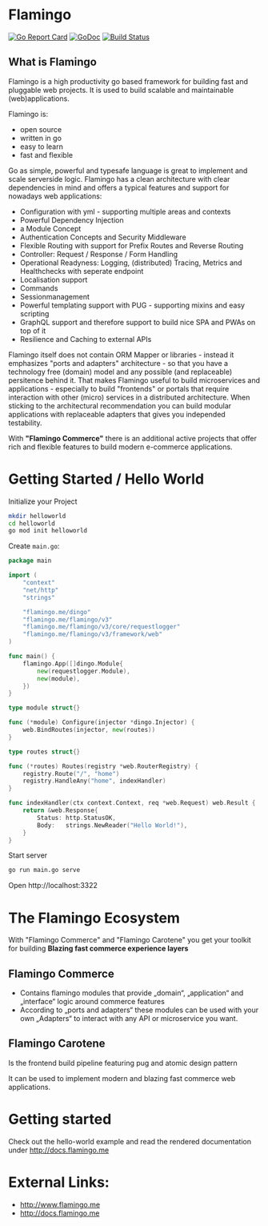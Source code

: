 
# Flamingo
[![Go Report Card](https://goreportcard.com/badge/github.com/i-love-flamingo/flamingo)](https://goreportcard.com/report/github.com/i-love-flamingo/flamingo) [![GoDoc](https://godoc.org/github.com/i-love-flamingo/flamingo?status.svg)](https://godoc.org/github.com/i-love-flamingo/flamingo) [![Build Status](https://travis-ci.org/i-love-flamingo/flamingo.svg)](https://travis-ci.org/i-love-flamingo/flamingo)

## What is Flamingo

Flamingo is a high productivity go based framework for building fast and pluggable web projects.
It is used to build scalable and maintainable (web)applications.

Flamingo is:

* open source
* written in go
* easy to learn
* fast and flexible

Go as simple, powerful and typesafe language is great to implement and scale serverside logic.
Flamingo has a clean architecture with clear dependencies in mind and offers a typical features and support for nowadays web applications:

* Configuration with yml - supporting multiple areas and contexts
* Powerful Dependency Injection
* a Module Concept
* Authentication Concepts and Security Middleware
* Flexible Routing with support for Prefix Routes and Reverse Routing
* Controller: Request / Response / Form Handling 
* Operational Readyness: Logging, (distributed) Tracing, Metrics and Healthchecks with seperate endpoint
* Localisation support
* Commands
* Sessionmanagement
* Powerful templating support with PUG - supporting mixins and easy scripting
* GraphQL support and therefore support to build nice SPA and PWAs on top of it
* Resilience and Caching to external APIs

Flamingo itself does not contain ORM Mapper or libraries - instead it emphasizes "ports and adapters" architecture - so that you have a technology free (domain) model and any possible (and replaceable) persitence behind it.
That makes Flamingo useful to build microservices and applications - especially to build "frontends" or portals that require interaction with other (micro) services in a distributed architecture. 
When sticking to the architectural recommendation you can build modular applications with replaceable adapters that gives you independed testability.

With **"Flamingo Commerce"** there is an additional active projects that offer rich and flexible features to build modern e-commerce applications.

# Getting Started / Hello World

Initialize your Project

```bash
mkdir helloworld
cd helloworld
go mod init helloworld
```

Create `main.go`:
```go
package main

import (
	"context"
	"net/http"
	"strings"

	"flamingo.me/dingo"
	"flamingo.me/flamingo/v3"
	"flamingo.me/flamingo/v3/core/requestlogger"
	"flamingo.me/flamingo/v3/framework/web"
)

func main() {
	flamingo.App([]dingo.Module{
		new(requestlogger.Module),
		new(module),
	})
}

type module struct{}

func (*module) Configure(injector *dingo.Injector) {
	web.BindRoutes(injector, new(routes))
}

type routes struct{}

func (*routes) Routes(registry *web.RouterRegistry) {
	registry.Route("/", "home")
	registry.HandleAny("home", indexHandler)
}

func indexHandler(ctx context.Context, req *web.Request) web.Result {
	return &web.Response{
		Status: http.StatusOK,
		Body:   strings.NewReader("Hello World!"),
	}
}
```

Start server
```bash
go run main.go serve
``` 

Open http://localhost:3322

# The Flamingo Ecosystem 
With "Flamingo Commerce" and "Flamingo Carotene" you get your toolkit for building **Blazing fast commerce experience layers**

## Flamingo Commerce

* Contains flamingo modules that provide „domain“, „application“ and „interface“ logic around commerce features
* According to „ports and adapters“ these modules can be used with your own „Adapters“ to interact with any API or microservice you want.

## Flamingo Carotene
Is the frontend build pipeline featuring pug and atomic design pattern

It can be used to implement modern and blazing fast commerce web applications.

# Getting started

Check out the hello-world example
and read the rendered documentation under http://docs.flamingo.me

# External Links:
* http://www.flamingo.me
* http://docs.flamingo.me
